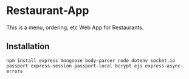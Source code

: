# Restaurant-App
This is a menu, ordering, etc Web App for Restaurants.

## Installation
```
npm install express mongoose body-parser node dotenv socket.io passport express-session passport-local bcrypt ejs express-async-errors
```
